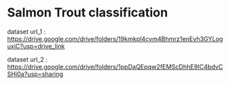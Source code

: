 # Salmon Trout classification
dataset url_1 : https://drive.google.com/drive/folders/19kmkpl4cym4Bhmrz1enEvh3GYLoguxiC?usp=drive_link

dataset url_2 : https://drive.google.com/drive/folders/1ppDaQEpqw2fEMScDhhE9IC4bdvCSHi0a?usp=sharing

